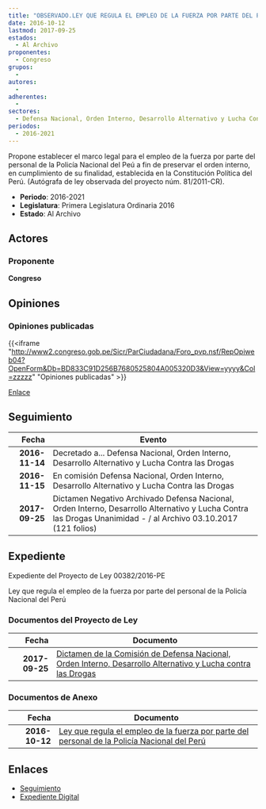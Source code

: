 ```yaml
---
title: "OBSERVADO.LEY QUE REGULA EL EMPLEO DE LA FUERZA POR PARTE DEL PERSONAL DE LA POLICÍA NACIONAL DEL PERÚ"
date: 2016-10-12
lastmod: 2017-09-25
estados: 
  - Al Archivo
proponentes: 
  - Congreso
grupos: 
  - 
autores: 
  - 
adherentes: 
  - 
sectores: 
  - Defensa Nacional, Orden Interno, Desarrollo Alternativo y Lucha Contra las Drogas
periodos: 
  - 2016-2021
---
```


Propone establecer el marco legal para el empleo de la fuerza por parte del personal de la Policía Nacional del Peú a fin de preservar el orden interno, en cumplimiento de su finalidad, establecida en la Constitución Política del Perú. (Autógrafa de ley observada del proyecto núm. 81/2011-CR).

- **Periodo**: 2016-2021
- **Legislatura**: Primera Legislatura Ordinaria 2016
- **Estado**: Al Archivo

## Actores

### Proponente

**Congreso**


## Opiniones

### Opiniones publicadas

{{<iframe "http://www2.congreso.gob.pe/Sicr/ParCiudadana/Foro_pvp.nsf/RepOpiweb04?OpenForm&Db=BD833C91D256B7680525804A005320D3&View=yyyy&Col=zzzzz" "Opiniones publicadas" >}}

[Enlace](http://www2.congreso.gob.pe/Sicr/ParCiudadana/Foro_pvp.nsf/RepOpiweb04?OpenForm&Db=BD833C91D256B7680525804A005320D3&View=yyyy&Col=zzzzz)

## Seguimiento

| Fecha | Evento |
|------:|--------|
| **2016-11-14** | Decretado a... Defensa Nacional, Orden Interno, Desarrollo Alternativo y Lucha Contra las Drogas|
| **2016-11-15** | En comisión Defensa Nacional, Orden Interno, Desarrollo Alternativo y Lucha Contra las Drogas|
| **2017-09-25** | Dictamen Negativo Archivado Defensa Nacional, Orden Interno, Desarrollo Alternativo y Lucha Contra las Drogas Unanimidad - / al Archivo 03.10.2017 (121 folios)|


## Expediente

Expediente del Proyecto de Ley 00382/2016-PE

Ley que regula el empleo de la fuerza por parte del personal de la Policía Nacional del Perú


### Documentos del Proyecto de Ley

| Fecha | Documento |
|------:|--------|
| **2017-09-25** | [Dictamen de la Comisión de Defensa Nacional, Orden Interno, Desarrollo Alternativo y Lucha contra las Drogas](http://www.leyes.congreso.gob.pe/Documentos/2016_2021/Dictamenes/Proyectos_de_Ley/00382DC07MAY20170925.pdf) |

### Documentos de Anexo

| Fecha | Documento |
|------:|--------|
| **2016-10-12** | [Ley que regula el empleo de la fuerza por parte del personal de la Policía Nacional del Perú](http://www.leyes.congreso.gob.pe/Documentos/2016_2021/Proyectos_de_Ley_y_de_Resoluciones_Legislativas/PL0038220161012..pdf) |

## Enlaces 

- [Seguimiento](http://www2.congreso.gob.pe/Sicr/TraDocEstProc/CLProLey2016.nsf/f7fff46988ca05b1052578e100829cc7/13fb40a792df5e110525804a0068393a?OpenDocument)
- [Expediente Digital](http://www2.congreso.gob.pehttp://www2.congreso.gob.pe/Sicr/TraDocEstProc/CLProLey2016.nsf/f7fff46988ca05b1052578e100829cc7/13fb40a792df5e110525804a0068393a?OpenDocument&Click=05257FB7005EB655.eb71d0cf91d8294e05256cdf006b5706/$Body/0.1C6C)
